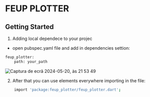 # FEUP PLOTTER
## Getting Started


1. Adding local dependece to your projec
- open pubspec.yaml file and add in dependencies settion:

```bash
feup_plotter:
    path: your_path
```

![Captura de ecrã 2024-05-20, às 21 53 49](https://github.com/mrgarciamanuel/feup-plotter/assets/100171179/c9911b83-a562-4422-bdb4-78e3ba8d2b33)


2. After that you can use elements everywhere importing in the file:
```bash
    import 'package:feup_plotter/feup_plotter.dart';
```

